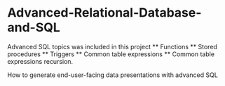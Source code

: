 # Advanced-Relational-Database-and-SQL

Advanced SQL topics was included in this project 
** Functions
** Stored procedures
** Triggers
** Common table expressions 
** Common table expressions recursion.

How to generate end-user-facing data presentations with advanced SQL
